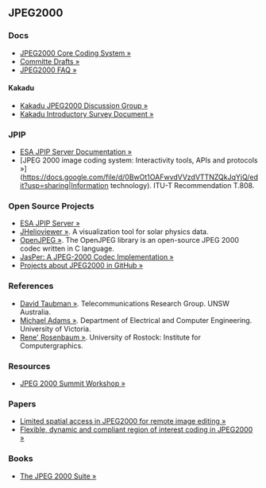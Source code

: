## JPEG2000

### Docs

  * [JPEG2000 Core Coding System &raquo;](https://docs.google.com/file/d/0BwOt1OAFwvdVbWNmdU5UTzFWTnc/edit?usp=sharing)
  * [Committe Drafts &raquo;](http://www.jpeg.org/jpeg2000/CDs15444.html)
  * [JPEG2000 FAQ &raquo;](http://www.jpeg.org/.demo/FAQJpeg2k/index.htm)

#### Kakadu
  * [Kakadu JPEG2000 Discussion Group &raquo;](http://tech.groups.yahoo.com/group/kakadu_jpeg2000/messages/6164?xm=1&o=1&l=1)
  * [Kakadu Introductory Survey Document &raquo;](http://www.kakadusoftware.com/documents/Kakadu.pdf)


### JPIP

  * [ESA JPIP Server Documentation &raquo;](https://docs.google.com/file/d/0BwOt1OAFwvdVV1ZUNE1reUxRVUE/edit?usp=sharing)
  * [JPEG 2000 image coding system: Interactivity tools, APIs and protocols &raquo;](https://docs.google.com/file/d/0BwOt1OAFwvdVVzdVTTNZQkJqYjQ/edit?usp=sharing|Information technology). ITU-T  Recommendation  T.808.


### Open Source Projects

  * [ESA JPIP Server &raquo;](https://launchpad.net/esajpip)
  * [JHelioviewer &raquo;](https://launchpad.net/jhelioviewer). A visualization tool for solar physics data.
  * [OpenJPEG &raquo;](http://www.openjpeg.org). The OpenJPEG library is an open-source JPEG 2000 codec written in C language.
  * [JasPer: A JPEG-2000 Codec Implementation &raquo;](http://www.ece.uvic.ca/~frodo/jasper/)
  * [Projects about JPEG2000 in GitHub &raquo;](https://github.com/search?q=jpeg2000)


### References
  * [David Taubman &raquo;](http://www.engineering.unsw.edu.au/electrical-engineering/staff/david-taubman). Telecommunications Research Group. UNSW Australia. 
  * [Michael Adams &raquo;](http://www.ece.uvic.ca/~frodo/index.html). Department of Electrical and Computer Engineering. University of Victoria.
  * [Rene' Rosenbaum &raquo;](http://www.informatik.uni-rostock.de/~sanction/). University of Rostock: Institute for Computergraphics.


### Resources
  * [JPEG 2000 Summit Workshop &raquo;](http://www.digitizationguidelines.gov/resources/jpeg2000.html)


### Papers
  * [Limited spatial access in JPEG2000 for remote image editing &raquo;](http://www.informatik.uni-rostock.de/~sanction/publications/Rosenbaum-VIIP04b.pdf)
  * [Flexible, dynamic and compliant region of interest coding in JPEG2000 &raquo;](http://vcg.informatik.uni-rostock.de/~sanction/publications/Rosenbaum-ICIP02.pdf)


### Books
  * [The JPEG 2000 Suite &raquo;](http://books.google.es/books?id=4eOnNwXah7EC&printsec=frontcover&hl=es&output=html_text)
  
